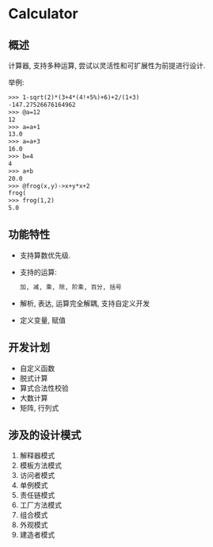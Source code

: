 # Calculator

## 概述

计算器, 支持多种运算, 尝试以灵活性和可扩展性为前提进行设计.

举例:

```txt
>>> 1-sqrt(2)*(3+4*(4!+5%)+6)+2/(1+3)
-147.27526676164962
>>> @a=12
12
>>> a=a+1
13.0
>>> a=a+3
16.0
>>> b=4
4
>>> a+b
20.0
>>> @frog(x,y)->x+y*x+2
frog(
>>> frog(1,2)
5.0
```

## 功能特性

* 支持算数优先级.
* 支持的运算:

    ```txt
    加, 减, 乘, 除, 阶乘, 百分, 括号
    ```

* 解析, 表达, 运算完全解耦, 支持自定义开发
* 定义变量, 赋值

## 开发计划

* 自定义函数
* 脱式计算
* 算式合法性校验
* 大数计算
* 矩阵, 行列式

## 涉及的设计模式

1. 解释器模式
2. 模板方法模式
3. 访问者模式
4. 单例模式
5. 责任链模式
6. 工厂方法模式
7. 组合模式
8. 外观模式
9. 建造者模式
